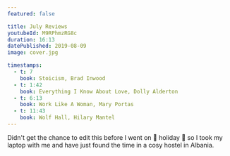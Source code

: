 ```yaml
---
featured: false

title: July Reviews
youtubeId: M9RPhmzRG8c
duration: 16:13
datePublished: 2019-08-09
image: cover.jpg

timestamps:
  - t: 7
    book: Stoicism, Brad Inwood
  - t: 1:42
    book: Everything I Know About Love, Dolly Alderton
  - t: 6:13
    book: Work Like A Woman, Mary Portas
  - t: 11:43
    book: Wolf Hall, Hilary Mantel
---
```


Didn't get the chance to edit this before I went on 💃 holiday 💃 so I took my laptop with me and have just found the time in a cosy hostel in Albania.
